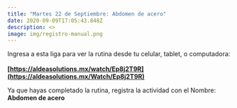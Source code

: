 ```yaml
---
title: "Martes 22 de Septiembre: Abdomen de acero"
date: 2020-09-09T17:05:43.848Z
description: <>
image: img/registro-manual.png
---
```

Ingresa a esta liga para ver la rutina desde tu celular, tablet, o computadora:\
\
**[https://aldeasolutions.mx/​watch/Ep8j2T9R](https://aldeasolutions.mx/Watch/Ep8j2T9R)**

Ya que hayas completado la rutina, registra la actividad con el Nombre: **Abdomen de acero**
